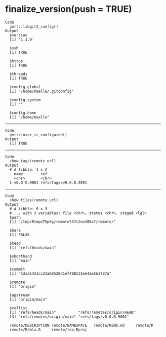 # finalize_version(push = TRUE)

    Code
      gert::libgit2_config()
    Output
      $version
      [1] '1.1.0'
      
      $ssh
      [1] TRUE
      
      $https
      [1] TRUE
      
      $threads
      [1] TRUE
      
      $config.global
      [1] "/home/maelle/.gitconfig"
      
      $config.system
      [1] ""
      
      $config.home
      [1] "/home/maelle"
      

---

    Code
      gert::user_is_configured()
    Output
      [1] TRUE

---

    Code
      show_tags(remote_url)
    Output
      # A tibble: 1 x 2
        name        ref                  
        <chr>       <chr>                
      1 v0.0.0.9001 refs/tags/v0.0.0.9001

---

    Code
      show_files(remote_url)
    Output
      # A tibble: 0 x 3
      # ... with 3 variables: file <chr>, status <chr>, staged <lgl>
      $path
      [1] "/tmp/RtmpzT5pXg/remote537c2ea385e7/remote/"
      
      $bare
      [1] FALSE
      
      $head
      [1] "refs/heads/main"
      
      $shorthand
      [1] "main"
      
      $commit
      [1] "53aa1431cc23a68528d1ef488131e64ae8b1797a"
      
      $remote
      [1] "origin"
      
      $upstream
      [1] "origin/main"
      
      $reflist
      [1] "refs/heads/main"          "refs/remotes/origin/HEAD"
      [3] "refs/remotes/origin/main" "refs/tags/v0.0.0.9001"   
      
      remote/DESCRIPTION remote/NAMESPACE   remote/NEWS.md     remote/R           
      remote/R/bla.R     remote/tea.Rproj   

